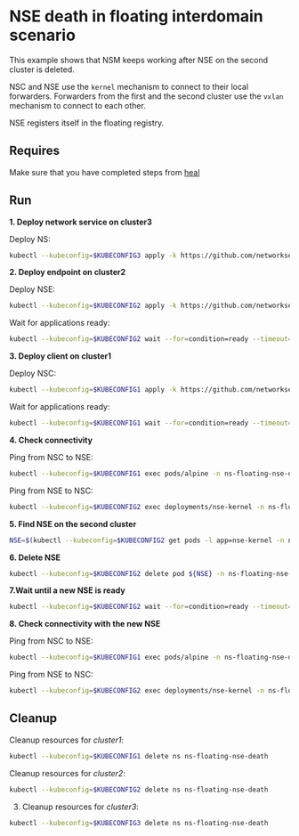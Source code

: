 # NSE death in floating interdomain scenario

This example shows that NSM keeps working after NSE on the second cluster is deleted.

NSC and NSE use the `kernel` mechanism to connect to their local forwarders.
Forwarders from the first and the second cluster use the `vxlan` mechanism to connect to each other.

NSE registers itself in the floating registry.


## Requires

Make sure that you have completed steps from [heal](../../suites/heal)

## Run

**1. Deploy network service on cluster3**

Deploy NS:
```bash
kubectl --kubeconfig=$KUBECONFIG3 apply -k https://github.com/networkservicemesh/deployments-k8s/examples/interdomain/usecases/heal_floating-nse-death/cluster3?ref=de28d4f6c46643c16e64e4e4b17632a30dfb813e
```

**2. Deploy endpoint on cluster2**

Deploy NSE:
```bash
kubectl --kubeconfig=$KUBECONFIG2 apply -k https://github.com/networkservicemesh/deployments-k8s/examples/interdomain/usecases/heal_floating-nse-death/cluster2?ref=de28d4f6c46643c16e64e4e4b17632a30dfb813e
```

Wait for applications ready:
```bash
kubectl --kubeconfig=$KUBECONFIG2 wait --for=condition=ready --timeout=1m pod -l app=nse-kernel -n ns-floating-nse-death
```

**3. Deploy client on cluster1**

Deploy NSC:
```bash
kubectl --kubeconfig=$KUBECONFIG1 apply -k https://github.com/networkservicemesh/deployments-k8s/examples/interdomain/usecases/heal_floating-nse-death/cluster1?ref=de28d4f6c46643c16e64e4e4b17632a30dfb813e
```

Wait for applications ready:
```bash
kubectl --kubeconfig=$KUBECONFIG1 wait --for=condition=ready --timeout=5m pod -l app=alpine -n ns-floating-nse-death
```

**4. Check connectivity**

Ping from NSC to NSE:
```bash
kubectl --kubeconfig=$KUBECONFIG1 exec pods/alpine -n ns-floating-nse-death -- ping -c 4 172.16.1.2
```

Ping from NSE to NSC:
```bash
kubectl --kubeconfig=$KUBECONFIG2 exec deployments/nse-kernel -n ns-floating-nse-death -- ping -c 4 172.16.1.3
```

**5. Find NSE on the second cluster**

```bash
NSE=$(kubectl --kubeconfig=$KUBECONFIG2 get pods -l app=nse-kernel -n ns-floating-nse-death --template '{{range .items}}{{.metadata.name}}{{"\n"}}{{end}}')
```

**6. Delete NSE**

```bash
kubectl --kubeconfig=$KUBECONFIG2 delete pod ${NSE} -n ns-floating-nse-death
```

**7.Wait until a new NSE is ready**

```bash
kubectl --kubeconfig=$KUBECONFIG2 wait --for=condition=ready --timeout=1m pod -l app=nse-kernel -n ns-floating-nse-death
```

**8. Check connectivity with the new NSE**

Ping from NSC to NSE:
```bash
kubectl --kubeconfig=$KUBECONFIG1 exec pods/alpine -n ns-floating-nse-death -- ping -c 4 172.16.1.2
```

Ping from NSE to NSC:
```bash
kubectl --kubeconfig=$KUBECONFIG2 exec deployments/nse-kernel -n ns-floating-nse-death -- ping -c 4 172.16.1.3
```

## Cleanup

Cleanup resources for *cluster1*:
```bash
kubectl --kubeconfig=$KUBECONFIG1 delete ns ns-floating-nse-death
```

Cleanup resources for *cluster2*:
```bash
kubectl --kubeconfig=$KUBECONFIG2 delete ns ns-floating-nse-death
```

3. Cleanup resources for *cluster3*:
```bash
kubectl --kubeconfig=$KUBECONFIG3 delete ns ns-floating-nse-death
```
